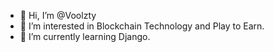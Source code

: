 - 👋 Hi, I’m @Voolzty
- 👀 I’m interested in Blockchain Technology and Play to Earn.
- 🌱 I’m currently learning Django.
